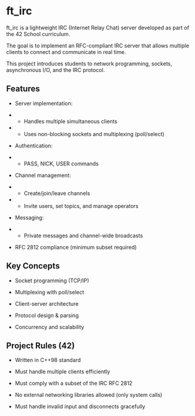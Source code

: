 # ft_irc

ft_irc is a lightweight IRC (Internet Relay Chat) server developed as part of the 42 School curriculum.

The goal is to implement an RFC-compliant IRC server that allows multiple clients to connect and communicate in real time.

This project introduces students to network programming, sockets, asynchronous I/O, and the IRC protocol.

## Features

- Server implementation:

- - Handles multiple simultaneous clients

- - Uses non-blocking sockets and multiplexing (poll/select)

- Authentication:

- - PASS, NICK, USER commands

- Channel management:

- - Create/join/leave channels

- - Invite users, set topics, and manage operators

- Messaging:

- - Private messages and channel-wide broadcasts

- RFC 2812 compliance (minimum subset required)

## Key Concepts

- Socket programming (TCP/IP)

- Multiplexing with poll/select

- Client-server architecture

- Protocol design & parsing

- Concurrency and scalability

## Project Rules (42)

- Written in C++98 standard

- Must handle multiple clients efficiently

- Must comply with a subset of the IRC RFC 2812

- No external networking libraries allowed (only system calls)

- Must handle invalid input and disconnects gracefully
